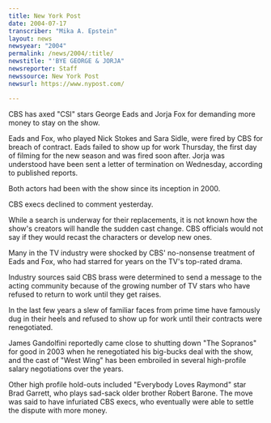 ```yaml
---
title: New York Post
date: 2004-07-17
transcriber: "Mika A. Epstein"
layout: news
newsyear: "2004"
permalink: /news/2004/:title/
newstitle: "'BYE GEORGE & JORJA"
newsreporter: Staff
newssource: New York Post
newsurl: https://www.nypost.com/

---
```


CBS has axed "CSI" stars George Eads and Jorja Fox for demanding more money to stay on the show.

Eads and Fox, who played Nick Stokes and Sara Sidle, were fired by CBS for breach of contract. Eads failed to show up for work Thursday, the first day of filming for the new season and was fired soon after. Jorja was understood have been sent a letter of termination on Wednesday, according to published reports.

Both actors had been with the show since its inception in 2000.

CBS execs declined to comment yesterday.

While a search is underway for their replacements, it is not known how the show's creators will handle the sudden cast change. CBS officials would not say if they would recast the characters or develop new ones.

Many in the TV industry were shocked by CBS' no-nonsense treatment of Eads and Fox, who had starred for years on the TV's top-rated drama.

Industry sources said CBS brass were determined to send a message to the acting community because of the growing number of TV stars who have refused to return to work until they get raises.

In the last few years a slew of familiar faces from prime time have famously dug in their heels and refused to show up for work until their contracts were renegotiated.

James Gandolfini reportedly came close to shutting down "The Sopranos" for good in 2003 when he renegotiated his big-bucks deal with the show, and the cast of "West Wing" has been embroiled in several high-profile salary negotiations over the years.

Other high profile hold-outs included "Everybody Loves Raymond" star Brad Garrett, who plays sad-sack older brother Robert Barone. The move was said to have infuriated CBS execs, who eventually were able to settle the dispute with more money.

